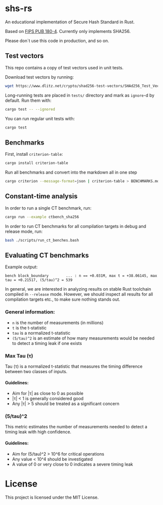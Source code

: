 # shs-rs

An educational implementation of Secure Hash Standard in Rust.

Based on [FIPS PUB 180-4](https://nvlpubs.nist.gov/nistpubs/FIPS/NIST.FIPS.180-4.pdf). Currently only implements SHA256.

Please don`t use this code in production, and so on.

## Test vectors

This repo contains a copy of test vectors used in unit tests.

Download test vectors by running:

```bash
wget https://www.dlitz.net/crypto/shad256-test-vectors/SHAd256_Test_Vectors.txt .
```

Long-running tests are placed in `tests/` directory and mark as `ignore`-d by default. Run them with:

```bash
cargo test -- --ignored
```

You can run regular unit tests with:

```bash
cargo test
```

## Benchmarks

First, install `criterion-table`:

```bash
cargo install criterion-table
```

Run all benchmarks and convert into the markdown all in one step

```bash
cargo criterion --message-format=json | criterion-table > BENCHMARKS.md
```

## Constant-time analysis

In order to run a single CT benchmark, run:

```bash
cargo run --example ctbench_sha256
```

In order to run CT benchmarks for all compilation targets in debug and release mode, run:

```bash
bash ./scripts/run_ct_benches.bash 
```

## Evaluating CT benchmarks

Example output:

```
bench block_boundary        ... : n == +0.031M, max t = +38.06145, max tau = +0.21517, (5/tau)^2 = 539
```

In general, we are interested in analyzing results on stable Rust toolchain compiled in `--release` mode. However,
we should inspect all results for all compilation targets etc., to make sure nothing stands out.

### General information:

- `n` is the number of measurements (in millions)
- `t` is the t-statistic
- `tau` is a normalized t-statistic
- `(5/tau)^2` is an estimate of how many measurements would be needed to detect a timing leak if one exists

### Max Tau (τ)

Tau (τ) is a normalized t-statistic that measures the timing difference between two classes of inputs.

#### Guidelines:

- Aim for |τ| as close to 0 as possible
- |τ| < 1 is generally considered good
- Any |τ| > 5 should be treated as a significant concern

### (5/tau)^2

This metric estimates the number of measurements needed to detect a timing leak with high confidence.

#### Guidelines:

- Aim for (5/tau)^2 > 10^6 for critical operations
- Any value < 10^4 should be investigated
- A value of 0 or very close to 0 indicates a severe timing leak

# License

This project is licensed under the MIT License.